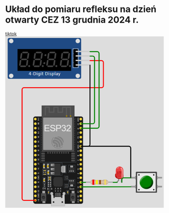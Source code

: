 # Układ do pomiaru refleksu na dzień otwarty CEZ 13 grudnia 2024 r.
[tiktok](https://www.tiktok.com/@cezstalowawola/video/7448272293739924758)  
![schemat](https://github.com/gcygan2/reflex/blob/main/schemat.png)

